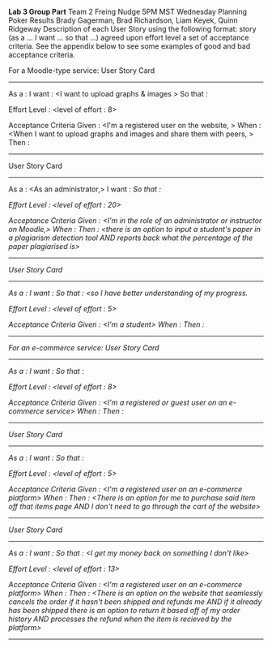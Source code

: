 **Lab 3 Group Part**
Team 2
Freing Nudge
5PM MST Wednesday
Planning Poker Results
Brady Gagerman, Brad Richardson, Liam Keyek, Quinn Ridgeway
Description of each User Story using the following format:
story (as a ... I want ... so that ...)
agreed upon effort level
a set of acceptance criteria.
See the appendix below to see some examples of good and bad acceptance criteria.


For a Moodle-type service:
User Story Card
______________________________________________________________________________
As a 	: <As a user>
I want	: <I want to upload graphs & images >
So that : <so that I can share them with peers.>

Effort
Level	: <level of effort : 8>

Acceptance Criteria
Given	: 	<I'm a registered user on the website, >
When 	: 	<When I want to upload graphs and images and share them with peers, >
Then 	: 	<there is a button on the website which allows me to upload from my local device AND share them with other users of the website>
____________________________________________________________________________


User Story Card
______________________________________________________________________________
As a 	: <As an administrator,>
I want	: <I want to introduce an anti-plagiarism tool.>
So that : <I can detect plagiarism.>

Effort
Level	: <level of effort : 20>

Acceptance Criteria
Given	: 	<I'm in the role of an administrator or instructor on Moodle,>
When 	: 	<I suspect plagiarism>
Then 	: 	<there is an option to input a student's paper in a plagiarism detection tool AND reports back what the percentage of the paper plagiarised is>
____________________________________________________________________________


User Story Card
______________________________________________________________________________
As a 	: <As a user>
I want	: <I want data visualization on Moodle>
So that : <so I have better understanding of my progress.

Effort
Level	: <level of effort : 5>

Acceptance Criteria
Given	: 	<I'm a student>
When 	: 	<I click on a data visualization button for my classes>
Then 	: 	<It brings up a page that shows my exam scores and grades for the course AND allows me to input specific grades in non graded prjects to see what possible outcomes I have>
____________________________________________________________________________

For an e-commerce service:
User Story Card
______________________________________________________________________________
As a 	: <As a user>
I want	: <I want to compare the costs and reviews of products>
So that : <I can get a good idea of how the product I am interested in compares to others>

Effort
Level	: <level of effort : 8>

Acceptance Criteria
Given	: 	<I'm a registered or guest user on an e-commerce service>
When 	: 	<I click a check box to compare two different items>
Then 	: 	<it shows the comparison of costs between those two items and it shows the reviews for each item in a side by side on the page I am currently working from>
____________________________________________________________________________


User Story Card
______________________________________________________________________________
As a 	: <As a busy shopper>
I want	: <I want to check out just one item.>
So that : <So that I only buy one item>

Effort
Level	: <level of effort : 5>

Acceptance Criteria
Given	: 	<I'm a registered user on an e-commerce platform>
When 	: 	<I am busy and want to directly purchase an item>
Then 	: 	<There is an option for me to purchase said item off that items page AND I don't need to go through the cart of the website>
____________________________________________________________________________


User Story Card
______________________________________________________________________________
As a 	: <As an unsatisfied customer>
I want	: <I want to cancel my order>
So that : <I get my money back on something I don't like>

Effort
Level	: <level of effort : 13>

Acceptance Criteria
Given	: 	<I'm a registered user on an e-commerce platform>
When 	: 	<I want to return an item that I am unhappy with>
Then 	: 	<There is an option on the website that seamlessly cancels the order if it hasn't been shipped and refunds me AND if it already has been shipped there is an option to return it based off of my order history AND processes the refund when the item is recieved by the platform>
____________________________________________________________________________

